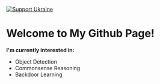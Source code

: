 [![Support Ukraine](https://img.shields.io/badge/Support-Ukraine-FFD500?style=flat&labelColor=005BBB)](https://opensource.fb.com/support-ukraine)  
# Welcome to My Github Page!
**I'm currently interested in:**  
- Object Detection
- Commonsense Reasoning
- Backdoor Learning
